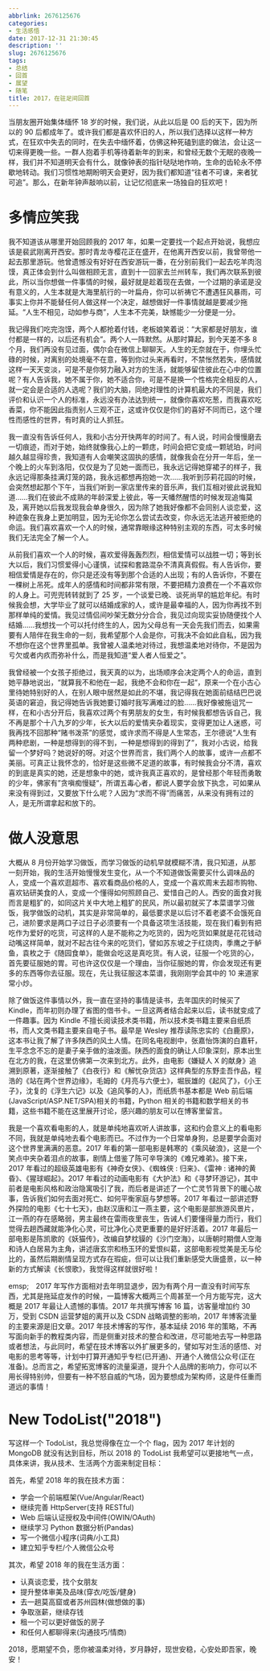 ```yaml
---
abbrlink: 2676125676
categories:
- 生活感悟
date: 2017-12-31 21:30:45
description: ''
slug: 2676125676
tags:
- 总结
- 回首
- 展望
- 随笔
title: 2017，在驻足间回首
---
```


当朋友圈开始集体缅怀 18 岁的时候，我们说，从此以后是 00 后的天下，因为所以的 90 后都成年了。或许我们都是喜欢怀旧的人，所以我们选择以这样一种方式，在狂欢中失去的同时，在失去中缅怀着，仿佛这种死磕到底的做法，会让这一切来得更晚一些。一群人抱着手机等待着新年的到来，和曾经无数个无眠的夜晚一样，我们并不知道明天会有什么，就像钟表的指针哒哒地作响，生命的齿轮永不停歇地转动。我们习惯性地期盼明天会更好，因为我们都知道“往者不可谏，来者犹可追”。那么，在新年钟声敲响以前，让记忆彻底来一场独自的狂欢吧！

# 多情应笑我
我不知道该从哪里开始回顾我的 2017 年，如果一定要找一个起点开始说，我想应该是裴武刚离开西安。那时青龙寺樱花正在盛开，在他离开西安以前，我曾带他一起去那里游玩。他曾遗憾没有好好在西安游玩一番，在分别前我们一起去吃羊肉泡馍，真正体会到什么叫做相顾无言，直到十一回家去兰州转车，我们再次联系到彼此，所以当你想做一件事情的时候，最好就是趁着现在去做，一个过期的承诺是没有意义的，人生本就是大海里航行的一叶扁舟，你可以祈祷它不遭遇狂风暴雨，可事实上你并不能替任何人做这样一个决定，越想做好一件事情就越是要减少拖延。“人生不相见，动如参与商”，人生本不完美，缺憾能少一分便是一分。

我记得我们吃完泡馍，两个人都抢着付钱，老板娘笑着说：“大家都是好朋友，谁付都是一样的，以后还有机会”。两个人一阵默然。从那时算起，到今天差不多 8 个月，我们再没有见过面，偶尔会在微信上聊聊天。人生的无奈就在于，你埋头忙碌的时候，对离别的处境毫不在意，等到你过头来再看时，不禁怅然若失，感情就这样一天天变淡，可是不是你努力融入对方的生活，就能够留住彼此在心中的位置呢？有人告诉我，她不属于你，她不适合你，可是不是换一个性格完全相反的人，就一定会是合适的人选呢？我们的大脑，同绝对理性的计算机最大的不同是，我们评价和认识一个人的标准，永远没有办法达到统一，就像你喜欢吃葱，而我喜欢吃香菜，你不能因此指责别人三观不正，这或许仅仅是你们的喜好不同而已，这个理性而感性的世界，有时真的让人抓狂。

我一直没有告诉任何人，我和小古分开快两年的时间了。有人说，时间会慢慢磨去一切痕迹，而对于她，始终就像我心上的一颗痣，时间会把它变成一颗琥珀，时间越久越显得珍贵，我知道有人会嘲笑这固执的感情，就像我会在分开一年后，坐一个晚上的火车到洛阳，仅仅是为了见她一面而已，我永远记得她穿裙子的样子，我永远记得那条挂满灯笼的路，我永远都想再抱她一次……我听到莎莉花园的时候，会突然想起那个下午，当我们听到一家店里传来的音乐声，我们互相对彼此说我知道……我们在彼此不成熟的年龄深爱上彼此，等一天幡然醒悟的时候发现追悔莫及，离开她以后我发现我会单身很久，因为除了她我好像都不会同别人谈恋爱，这种迹象在我身上更加明显，因为无论你怎么尝试去改变，你永远无法逃开被拒绝的命运。我们喜欢喜欢一个人的时候，通常靠眼缘这种特别主观的东西，可太多时候我们无法完全了解一个人。

从前我们喜欢一个人的时候，喜欢爱得轰轰烈烈，相信爱情可以战胜一切；等到长大以后，我们习惯爱得小心谨慎，试探和套路混杂不清真真假假。有人告诉你，要相信爱情是存在的，你只是还没有等到那个合适的人出现；有的人告诉你，不要在一棵树上吊死。成年人的感情和时间都非常有限，不要把精力浪费在一个不喜欢你的人身上。可兜兜转转就到了 25 岁，一个谈爱已晚、谈死尚早的尴尬年纪。有时候我会想，大学毕业了就可以结婚成家的人，或许是最幸福的人，因为你再找不到那样单纯的爱情。我见过情侣间吵架无数分分合合，我见过向现实妥协随便找个人结婚……我想找一个可以托付终生的人，因为父母总有一天会先我们而去，如果需要有人陪伴在我生命的一刻，我希望那个人会是你，可我决不会如此自私，因为我不想你在这个世界里孤单。我曾被人温柔地对待过，我想温柔地对待你，不是因为亏欠或者内疚而弥补什么，而是我知道“爱人者人恒爱之”。

我曾经被一个女孩子拒绝过，我天真的以为，出场顺序会决定两个人的命运，直到她平静地说出，“就算我不和他在一起，我绝不会和你在一起“，原来一个在小古心里待她特别好的人，在别人眼中居然是如此的不堪，我记得我在她面前结结巴巴说英语的窘迫，我记得她告诉我她要订婚时我写满难过的脸……我好像被施诅咒一样，在和小古分开后，我喜欢过两个有男朋友的女生，有时候我都想告诉自己，我不再是那个十八九岁的少年，长大以后的爱情夹杂着现实，变得更加让人迷惑，可我再找不回那种“赌书泼茶”的感觉，或许求而不得是人生常态，王尔德说“人生有两种悲剧，一种是想得到的得不到，一种是想得到的得到了”，我对小古说，给我留一个梦好吗？她说好的呀。对这个世界而言，我们两个人的故事，或许一点都不美丽。可真正让我怀念的，恰好是这些微不足道的故事，有时候我会分不清，喜欢的到底是真实的她，还是想象中的她，或许我真正喜欢的，是曾经那个年轻而勇敢的少年，佛家有”贪嗔痴慢疑“，所谓五毒心者，都说人要学会放下执念，可如果从来没有得到过，又要放下什么呢？人因为“求而不得”而痛苦，从来没有拥有过的人，是无所谓拿起和放下的。

# 做人没意思
大概从 8 月份开始学习做饭，而学习做饭的动机早就模糊不清，我只知道，从那一刻开始，我的生活开始慢慢发生变化，从一个不知道做饭需要买什么调味品的人，变成一个喜欢逛超市、喜欢看商品价格的人，变成一个喜欢周末去超市购物、喜欢钻研美食的人，变成一个懂得如何照顾自己、爱惜自己的人。西安的面食对我而言是粗犷的，如同这片关中大地上粗犷的民风，所以最初就买了本菜谱学习做饭，我学做饭的动机，其实是非常简单的，最低要求是以后讨不着老婆不会饿死自己，进阶要求是两口子过日子必须要有一个具备这项生活技能，现在我们看到有把吃作为爱好的吃货，可这样的人是不能称之为吃货的，因为吃货如果就是花花钱动动嘴这样简单，就对不起古往今来的吃货们，譬如苏东坡之于红烧肉，季鹰之于鲈鱼，袁枚之于《随园食单》，能做会吃这是真吃货。有人说，征服一个吃货的心，首先要征服她的胃。可也许这仅仅是一个理由，当你征服她的胃，你会发现还有更多的东西等你去征服。现在，先让我征服这本菜谱，我刚刚学会其中的 10 来道家常小炒。

除了做饭这件事情以外，我一直在坚持的事情是读书，去年国庆的时候买了 Kindle，而年初则办理了省图的借书卡。一旦这两者结合起来以后，读书就变成了一件趣事。因为 Kindle 不擅长阅读技术类书籍，所以技术类书籍主要来自纸质书，而人文类书籍主要来自电子书。最早是 Wesley 推荐读陈忠实的《白鹿原》，这本书让我了解了许多陕西的风土人情。在同名电视剧中，张嘉怡饰演的白嘉轩，生平念念不忘的是妻子亲手做的油泼面。陕西的面食的确让人印象深刻，原本出生在北方的我，在这里仿佛第一次来到北方。此外，由电影《嫌疑人 X 的献身》追溯到原著，逐渐接触了《白夜行》和《解忧杂货店》这样典型的东野圭吾作品，程浩的《站在两个世界边缘》，毛姆的《月亮与六便士》，堀辰雄的《起风了》，《小王子》，沈复的《浮生六记》以及《追风筝的人》，而纸质书基本都是 Web 前后端(JavaScript/ASP.NET/SPA)相关的书籍，Python 相关的书籍和数学相关的书籍，这些书籍不能在这里展开讨论，感兴趣的朋友可以在博客里留言。

我是一个喜欢看电影的人，就是单纯地喜欢听人讲故事，这和约会意义上的看电影不同，我就是单纯地去看个电影而已。不过作为一个日常单身狗，总是要学会面对这个世界里满满的恶意。2017 年看的第一部电影是韩寒的《乘风破浪》，这是一个笑点中夹杂着泪点的故事，剧情上借鉴了陈可辛导演的《难兄难弟》。接下来，2017 年看过的超级英雄电影有《神奇女侠》、《蜘蛛侠 : 归来》、《雷神 : 诸神的黄昏》、《猩球崛起》。2017 年看过的动画电影有《大护法》和《寻梦环游记》，其中前者是电影风格和政治隐寓吸引了我，而后者是讲述了一个亡灵节背景下的暖心故事，告诉我们如何去面对死亡、如何平衡家庭与梦想等。2017 年看过一部讲述野外探险的电影《七十七天》，由赵汉唐和江一燕主要，这个电影是部旅游风景片，江一燕的存在感略弱，男主最终在雷雨夜里丧生，告诫人们要懂得量力而行，我们觉得去趟西藏就能净化心灵，可比净化心灵更重要的是好好活着。2017 年最后一部电影是陈凯歌的《妖猫传》，改编自梦枕貘的《沙门空海》，以唐朝时期僧人空海和诗人白居易为主角，讲述唐玄宗和杨玉环的爱恨纠葛，这部电影视觉美是无与伦比的，虽然后期剧情呈现方式存在瑕疵，但可以让我们重新感受大唐盛景，以一种新的方式解读《长恨歌》，我觉得这样就很好啦！

emsp;&emsp;2017 年写作方面相对去年明显退步，因为有两个月一直没有时间写东西，尤其是拖延症发作的时候，一篇博客大概两三个周甚至一个月方能写完，这大概是 2017 年最让人遗憾的事情。2017 年共撰写博客 16 篇，访客量增加约 30 万，受到 CSDN 运营梦姐的离开以及 CSDN 战略调整的影响，2017 年博客流量的主要来源是旧文章。2017 年技术博客的写作，基本延续 2016 年的策略，不再写面向新手的教程类内容，而是侧重对技术的整合和改进，尽可能地去写一种思路或者想法，与此同时，希望在技术博客以外扩展更多的，譬如写对生活的感悟、对电影的思考等等，计划中打算开通知乎专栏(已开通)、开通个人微信公众号(正在准备)。总而言之，希望拓宽博客的流量渠道，提升个人品牌的影响力，你可以不用长得特别帅，但要有一种不怒自威的气场，因为要想成为架构师，这是件任重而道远的事情！

# New TodoList("2018")
写这样一个 TodoList，我总觉得像在立一个个 flag，因为 2017 年计划的 MongoDB 就没有达到目标，所以 2018 的 TodoList 我希望可以更接地气一点，具体来讲，我从技术、生活两个方面来制定目标：

首先，希望 2018 年的我在技术方面：
* 学会一个前端框架(Vue/Angular/React)
* 继续完善 HttpServer(支持 RESTful)
* Web 后端认证授权及中间件(OWIN/OAuth)
* 继续学习 Python 数据分析(Pandas)
* 写一个微信小程序(词典/小工具)
* 建立知乎专栏/个人微信公众号

其次，希望 2018 年的我在生活方面：
* 认真谈恋爱，找个女朋友
* 提升整体审美及品味(穿衣/吃饭/健身)
* 去一趟莫高窟或者苏州园林(做想做的事)
* 争取涨薪，继续存钱
* 租一个可以更好做饭的房子
* 和任何人都聊得来(沟通技巧/情商)

2018，愿期望不负，愿你被温柔对待，岁月静好，现世安稳，心安处即吾家，晚安！